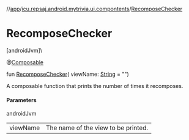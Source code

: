 //[app](../../index.md)/[icu.repsaj.android.mytrivia.ui.compontents](index.md)/[RecomposeChecker](-recompose-checker.md)

# RecomposeChecker

[androidJvm]\

@[Composable](https://developer.android.com/reference/kotlin/androidx/compose/runtime/Composable.html)

fun [RecomposeChecker](-recompose-checker.md)(
viewName: [String](https://kotlinlang.org/api/latest/jvm/stdlib/kotlin/-string/index.html) =
&quot;&quot;)

A composable function that prints the number of times it recomposes.

#### Parameters

androidJvm

|          |                                     |
|----------|-------------------------------------|
| viewName | The name of the view to be printed. |
